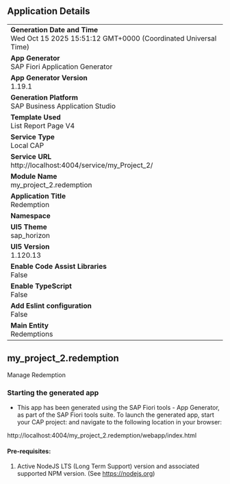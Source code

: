 ## Application Details
|               |
| ------------- |
|**Generation Date and Time**<br>Wed Oct 15 2025 15:51:12 GMT+0000 (Coordinated Universal Time)|
|**App Generator**<br>SAP Fiori Application Generator|
|**App Generator Version**<br>1.19.1|
|**Generation Platform**<br>SAP Business Application Studio|
|**Template Used**<br>List Report Page V4|
|**Service Type**<br>Local CAP|
|**Service URL**<br>http://localhost:4004/service/my_Project_2/|
|**Module Name**<br>my_project_2.redemption|
|**Application Title**<br>Redemption|
|**Namespace**<br>|
|**UI5 Theme**<br>sap_horizon|
|**UI5 Version**<br>1.120.13|
|**Enable Code Assist Libraries**<br>False|
|**Enable TypeScript**<br>False|
|**Add Eslint configuration**<br>False|
|**Main Entity**<br>Redemptions|

## my_project_2.redemption

Manage Redemption

### Starting the generated app

-   This app has been generated using the SAP Fiori tools - App Generator, as part of the SAP Fiori tools suite.  To launch the generated app, start your CAP project:  and navigate to the following location in your browser:

http://localhost:4004/my_project_2.redemption/webapp/index.html

#### Pre-requisites:

1. Active NodeJS LTS (Long Term Support) version and associated supported NPM version.  (See https://nodejs.org)


